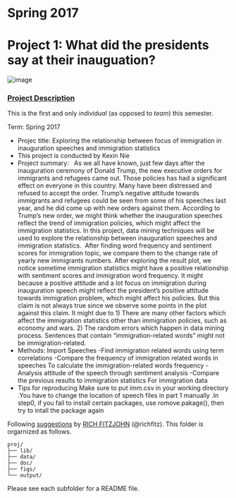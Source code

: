 # Spring 2017
# Project 1: What did the presidents say at their inauguation?

![image](figs/title.jpg)

### [Project Description](doc/)
This is the first and only *individual* (as opposed to *team*) this semester. 

Term: Spring 2017

+ Projec title: Exploring the relationship between focus of immigration in inauguration speeches and immigration statistics
+ This project is conducted by Kexin Nie
+ Project summary: 
   As we all have known, just few days after the inauguration ceremony of Donald Trump, the new executive orders for immigrants and refugees came out. Those policies has had a significant effect on everyone in this country. Many have been distressed and refused to accept the order. Trump’s negative attitude towards immigrants and refugees could be seen from some of his speeches last year, and he did come up with new orders against them. According to Trump’s new order, we might think whether the inauguration speeches reflect the trend of immigration policies, which might affect the immigration statistics. In this project, data mining techniques will be used to explore the relationship between inauguration speeches and immigration statistics.
  After finding word frequency and sentiment scores for immigration topic, we compare them to the change rate of yearly new immigrants numbers. After exploring the result plot, we notice sometime immigration statistics might have a positive relationship with sentiment scores and immigration word frequency. It might because a positive attitude and a lot focus on immigration during inauguration speech might reflect the president’s positive attitude towards immigration problem, which might affect his policies. But this claim is not always true since we observe some points in the plot against this claim. It might due to 1) There are many other factors which affect the immigration statistics other than immigration policies, such as economy and wars. 2) The random errors which happen in data mining process. Sentences that contain “immigration-related words” might not be immigration-related.
+ Methods:
 Import Speeches
 -Find immigration related words using term correlations
 -Compare the frequency of immigration related words in speeches To calculate the immigration-related words frequency
 -Analysis attitude of the speech through sentiment analysis
 -Compare the previous results to immigration statistics For immigration data
+ Tips for reproducing
 Make sure to put imm.csv in your working directory
 .You have to change the location of speech files in part 1 manually
 .In step0, if you fail to install certain packages, use romove.pakage(), then try to intall the package again
 
Following [suggestions](http://nicercode.github.io/blog/2013-04-05-projects/) by [RICH FITZJOHN](http://nicercode.github.io/about/#Team) (@richfitz). This folder is orgarnized as follows.

```
proj/
├── lib/
├── data/
├── doc/
├── figs/
└── output/
```

Please see each subfolder for a README file.
